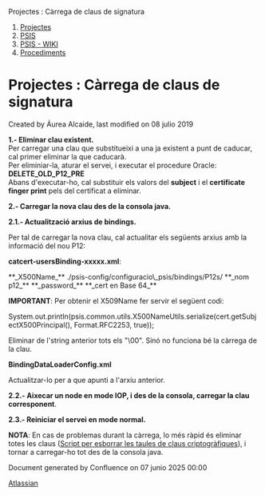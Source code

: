Projectes : Càrrega de claus de signatura  

1.  [Projectes](index.md)
2.  [PSIS](PSIS_24215797.md)
3.  [PSIS - WIKI](PSIS---WIKI_24215598.md)
4.  [Procediments](Procediments_24215610.md)

Projectes : Càrrega de claus de signatura
=========================================

Created by Áurea Alcaide, last modified on 08 julio 2019

**1.- Eliminar clau existent.**  
Per carregar una clau que substitueixi a una ja existent a punt de caducar, cal primer eliminar la que caducarà.  
Per eliminiar-la, aturar el servei, i executar el procedure Oracle:  
**DELETE\_OLD\_P12\_PRE**  
Abans d'executar-ho, cal substituir els valors del **subject** i el **certificate finger print** pels del certificat a eliminar.

**2.- Carregar la nova clau des de la consola java.**

  

**2.1.- Actualització arxius de bindings.**

Per tal de carregar la nova clau, cal actualitar els següents arxius amb la informació del nou P12:

**catcert-usersBinding-xxxxx.xml**:

<Binding xmlns="[http://www.netfocus.es/psis/management](http://www.netfocus.es/psis/management)">  
<Entity name=" **User\_iArxiu\_PRE** " domain=" **userEntity** " schema="X500BasedSchema">  
<Attribute name="X500Name">  
<Value> **_X500Name_** </Value>  
</Attribute>  
</Entity>  
<Key>  
<KeyPair>  
<StorePath>./psis-config/configuracio\_psis/bindings/P12s/ **_nom p12_** </StorePath>  
<StorePass> **_password_** </StorePass>  
</KeyPair>  
<Usages>  
<Usage name=" **Identifiers/KeyUsages/Signature** "/>  
</Usages>  
<Applications>  
<Application name="app\_name" URI="urn:ietf:rfc:2633"/>  
</Applications>  
</Key>  
<Certificate>  
<Encoding> **_cert en Base 64_** </Encoding>  
</Certificate>  
</Binding>

  

**IMPORTANT**: Per obtenir el X509Name fer servir el següent codi:

System.out.println(psis.common.utils.X500NameUtils.serialize(cert.getSubjectX500Principal(), Format.RFC2253, true));

Eliminar de l'string anterior tots els "\\00". Sinó no funciona bé la càrrega de la clau.

**BindingDataLoaderConfig.xml**

Actualitzar-lo per a que apunti a l'arxiu anterior.

**2.2.- Aixecar un node en mode IOP, i des de la consola, carregar la clau corresponent**.

**2.3.- Reiniciar el servei en mode normal.**

**NOTA**: En cas de problemas durant la càrrega, lo més ràpid és eliminar totes les claus ([Script per esborrar les taules de claus criptogràfiques](24215706.md)), i tornar a carregar-ho tot des de la consola java.

  

  

Document generated by Confluence on 07 junio 2025 00:00

[Atlassian](http://www.atlassian.com/)